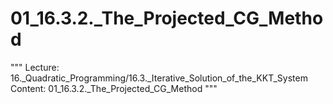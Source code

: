 # 01_16.3.2._The_Projected_CG_Method

"""
Lecture: 16._Quadratic_Programming/16.3._Iterative_Solution_of_the_KKT_System
Content: 01_16.3.2._The_Projected_CG_Method
"""

